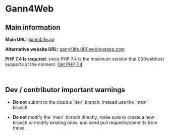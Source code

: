 # Gann4Web

## <b>Main information</b>
<p><b>Main URL:</b> <a href="http://gann4life.ga">gann4life.ga</a></p>
<p><b>Alternative website URL:</b> <a href="http://gann4life.000webhostapp.com">gann4life.000webhostapp.com</a></p>
<p><b>PHP 7.4 Is required</b>: since PHP 7.4 is the maximum version that 000webhost supports at the moment. <a href="https://windows.php.net/downloads/releases/php-7.4.14-nts-Win32-vc15-x64.zip">Get PHP 7.4</a></p>
<br>

## <b>Dev / contributor important warnings</b>
* <p><b>Do not</b> submit to the cloud a `dev` branch. Instead use the `main` branch.</p>
* <p><b>Do not</b> modify the `main` branch directly, make sure to create a new branch or modify existing ones, and send pull requests/commits from those.</p>
